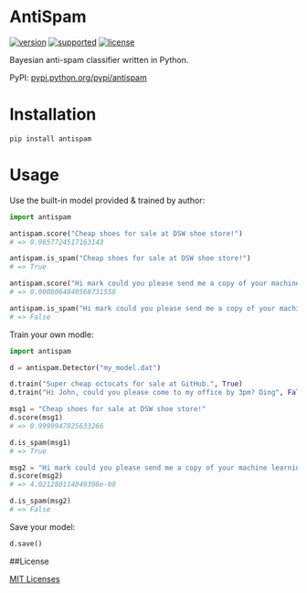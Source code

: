 # AntiSpam

[![version](https://img.shields.io/pypi/v/antispam.svg?label=version)](https://pypi.python.org/pypi/antispam/)
[![supported](https://img.shields.io/pypi/pyversions/antispam.svg)](https://pypi.python.org/pypi/antispam/)
[![license](https://img.shields.io/pypi/l/antispam.svg)](https://opensource.org/licenses/MIT)

Bayesian anti-spam classifier written in Python.

PyPI: [pypi.python.org/pypi/antispam](https://pypi.python.org/pypi/antispam)

# Installation

```
pip install antispam
```

# Usage

Use the built-in model provided & trained by author:

```python
import antispam

antispam.score("Cheap shoes for sale at DSW shoe store!")
# => 0.9657724517163143

antispam.is_spam("Cheap shoes for sale at DSW shoe store!")
# => True

antispam.score("Hi mark could you please send me a copy of your machine learning homework? thanks")
# => 0.0008064840568731558

antispam.is_spam("Hi mark could you please send me a copy of your machine learning homework? thanks")
# => False

```

Train your own modle:

```python
import antispam

d = antispam.Detector("my_model.dat")

d.train("Super cheap octocats for sale at GitHub.", True)
d.train("Hi John, could you please come to my office by 3pm? Ding", False)

msg1 = "Cheap shoes for sale at DSW shoe store!"
d.score(msg1)
# => 0.9999947825633266

d.is_spam(msg1)
# => True

msg2 = "Hi mark could you please send me a copy of your machine learning homework? thanks"
d.score(msg2)
# => 4.021280114849398e-08

d.is_spam(msg2)
# => False
```

Save your model:

```python
d.save()
```

##License

[MIT Licenses](https://opensource.org/licenses/MIT)

